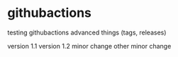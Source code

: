 # githubactions
testing githubactions advanced things (tags, releases)

version 1.1
version 1.2
minor change
other minor change

